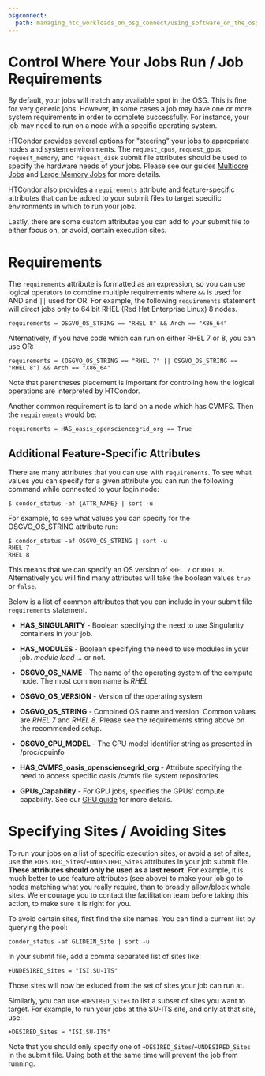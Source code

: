 ```yaml
---
osgconnect:
  path: managing_htc_workloads_on_osg_connect/using_software_on_the_osg/requirements.md
---
```


Control Where Your Jobs Run / Job Requirements 
====================================



By default, your jobs will match any available spot in the OSG. This is fine
for very generic jobs. However, in some cases a job may have one or more system
requirements in order to complete successfully. For instance, your job may need to run
on a node with a specific operating system.

HTCondor provides several options for "steering" your jobs to appropriate
nodes and system environments. The `request_cpus`, `request_gpus`, `request_memory`, and `request_disk`
submit file attributes should be used to specify the hardware needs of your jobs.
Please see our guides [Multicore Jobs](../../../managing_htc_workloads_on_osg_connect/considerations_for_specific_resource_needs/multicore-jobs/) and [Large Memory Jobs](../../../managing_htc_workloads_on_osg_connect/considerations_for_specific_resource_needs/large-memory-jobs/)
for more details.

HTCondor also provides a `requirements` attribute and feature-specific
attributes that can be added to your submit files to target specific environments in
which to run your jobs. 

Lastly, there are some custom attributes you can add to your submit file to
either focus on, or avoid, certain execution sites.

# Requirements

The `requirements` attribute is formatted as an expression, so you can use logical
operators to combine multiple requirements where `&&` is used for AND and
`||` used for OR. For example, the following `requirements` statement will direct
jobs only to 64 bit RHEL (Red Hat Enterprise Linux) 8 nodes.

    requirements = OSGVO_OS_STRING == "RHEL 8" && Arch == "X86_64"

Alternatively, if you have code which can run on either RHEL 7 or 8, you can use OR:

    requirements = (OSGVO_OS_STRING == "RHEL 7" || OSGVO_OS_STRING == "RHEL 8") && Arch == "X86_64"

Note that parentheses placement is important for controling how the logical operations
are interpreted by HTCondor.
 
Another common requirement is to land on a node which has CVMFS.
Then the `requirements` would be:

	requirements = HAS_oasis_opensciencegrid_org == True

## Additional Feature-Specific Attributes

There are many attributes that you can use with `requirements`. To see what values
you can specify for a given attribute you can run the following command while
connected to your login node:

	$ condor_status -af {ATTR_NAME} | sort -u
	
For example, to see what values you can specify for the OSGVO_OS_STRING attribute run:
	
	$ condor_status -af OSGVO_OS_STRING | sort -u
    RHEL 7
    RHEL 8

This means that we can specify an OS version of `RHEL 7` or `RHEL 8`. Alternatively
you will find many attributes will take the boolean values `true` or `false`.

Below is a list of common attributes that you can include in your submit file `requirements` statement. 

- **HAS_SINGULARITY** - Boolean specifying the need to use Singularity containers in your job.

- **HAS_MODULES** - Boolean specifying the need to use modules in your job.
  _module load ..._ or not.

- **OSGVO_OS_NAME** - The name of the operating system of the compute node. 
  The most common name is _RHEL_

- **OSGVO_OS_VERSION** - Version of the operating system

- **OSGVO_OS_STRING** - Combined OS name and version. Common values are
  _RHEL 7_ and _RHEL 8_. Please see the requirements string above on the
  recommended setup.

- **OSGVO_CPU_MODEL** - The CPU model identifier string as presented in
  /proc/cpuinfo

- **HAS_CVMFS_oasis_opensciencegrid_org** - Attribute specifying
  the need to access specific oasis /cvmfs file system repositories.

- **GPUs_Capability** - For GPU jobs, specifies the GPUs' compute capability.
  See our [GPU guide](../../../managing_htc_workloads_on_osg_connect/considerations_for_specific_resource_needs/gpu-jobs/) for more details.

# Specifying Sites / Avoiding Sites

To run your jobs on a list of specific execution sites, or avoid a set of 
sites, use the `+DESIRED_Sites`/`+UNDESIRED_Sites` attributes in your job
submit file. **These attributes should only be used as a last resort.** For
example, it is much better to use feature attributes (see above) to make
your job go to nodes matching what you really require, than to broadly
allow/block whole sites. We encourage you to contact the facilitation team before taking this action, to make sure it is right for you. 

To avoid certain sites, first find the site names. You can find a 
current list by querying the pool:

    condor_status -af GLIDEIN_Site | sort -u

In your submit file, add a comma separated list of sites like:

    +UNDESIRED_Sites = "ISI,SU-ITS"

Those sites will now be exluded from the set of sites your job can
run at.

Similarly, you can use `+DESIRED_Sites` to list a subset of sites
you want to target. For example, to run your jobs at the SU-ITS site,
and only at that site, use:


    +DESIRED_Sites = "ISI,SU-ITS"

Note that you should only specify one of `+DESIRED_Sites`/`+UNDESIRED_Sites`
in the submit file. Using both at the same time will prevent the job from
running.